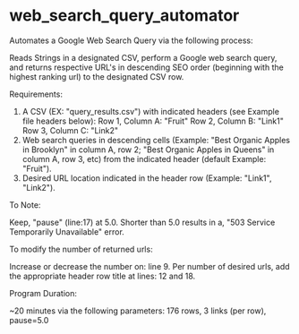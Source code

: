 # web_search_query_automator

Automates a Google Web Search Query via the following process:  

  Reads Strings in a designated CSV, perform a Google web search query, and returns respective URL's in descending SEO order (beginning with the highest ranking url) to the designated CSV row.   

Requirements:

  1. A CSV (EX: "query_results.csv") with indicated headers (see Example file headers below):
    Row 1, Column A: "Fruit"
    Row 2, Column B: "Link1"
    Row 3, Column C: "Link2"
  2. Web search queries in descending cells (Example: "Best Organic Apples in Brooklyn" in column A, row 2; "Best Organic  Apples in Queens" in column A, row 3, etc) from the indicated header (default Example: "Fruit").
  3. Desired URL location indicated in the header row (Example: "Link1", "Link2").

To Note:

   Keep, "pause" (line:17) at 5.0. 
   Shorter than 5.0 results in a, "503 Service Temporarily Unavailable" error.

To modify the number of returned urls:

   Increase or decrease the number on: line 9. 
   Per number of desired urls, add the appropriate header row title at lines: 12 and 18.

Program Duration:

   ~20 minutes via the following parameters:
      176 rows, 3 links (per row), pause=5.0
